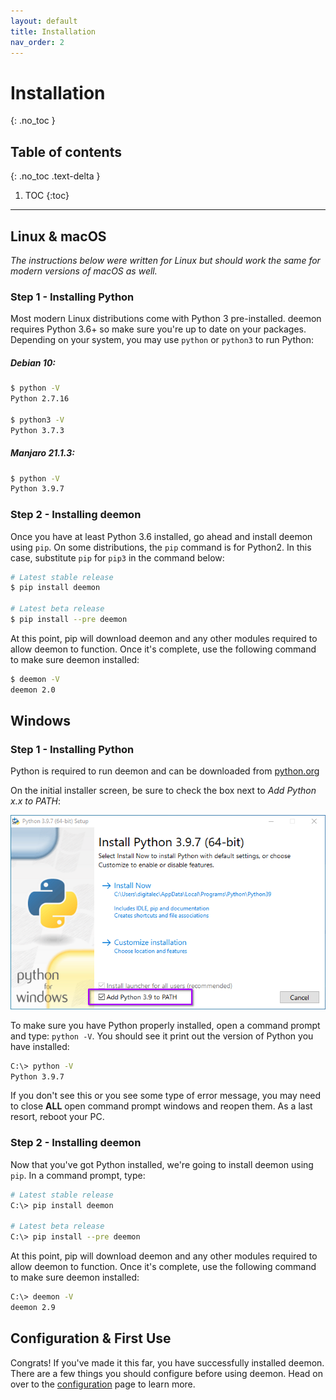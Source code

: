```yaml
---
layout: default
title: Installation
nav_order: 2
---
```


# Installation
{: .no_toc }

## Table of contents
{: .no_toc .text-delta }

1. TOC
{:toc}

---

## Linux & macOS

*The instructions below were written for Linux but should work the same for 
modern versions of macOS as well.*

### Step 1 - Installing Python
Most modern Linux distributions come with Python 3 pre-installed. deemon 
requires Python 3.6+ so make sure you're up 
to date on your packages. Depending on your system, you may use `python` or 
`python3` to run Python:

##### Debian 10:
```bash
$ python -V
Python 2.7.16

$ python3 -V
Python 3.7.3
```

##### Manjaro 21.1.3:
```bash
$ python -V
Python 3.9.7
```

### Step 2 - Installing deemon
Once you have at least Python 3.6 installed, go ahead and install deemon using 
`pip`. On some distributions, the `pip` command is for Python2. In this case, 
substitute `pip` for `pip3` in the command below:

```bash
# Latest stable release
$ pip install deemon

# Latest beta release
$ pip install --pre deemon
```

At this point, pip will download deemon and any other modules required to allow 
deemon to function. Once it's complete, use the following command to make sure 
deemon installed:

```bash
$ deemon -V
deemon 2.0
```

## Windows

### Step 1 - Installing Python
Python is required to run deemon and can be downloaded from 
[python.org](https://www.python.org/downloads/windows/)

On the initial installer screen, be sure to check the box next to _Add Python 
x.x to PATH_:

![python_installer](../img/win-python-install.png)

To make sure you have Python properly installed, open a command prompt and 
type: `python -V`. You should see it print out the version of Python you have 
installed:

```bash
C:\> python -V
Python 3.9.7
```

If you don't see this or you see some type of error message, you may need to 
close **ALL** open command prompt windows and reopen them. As a last resort, 
reboot your PC.

### Step 2 - Installing deemon
Now that you've got Python installed, we're going to install deemon using 
`pip`. In a command prompt, type:

```bash
# Latest stable release
C:\> pip install deemon

# Latest beta release
C:\> pip install --pre deemon
```

At this point, pip will download deemon and any other modules required to allow 
deemon to function. Once it's complete, use the following command to make sure 
deemon installed:

```bash
C:\> deemon -V
deemon 2.9
```

## Configuration & First Use

Congrats! If you've made it this far, you have successfully installed deemon. 
There are a few things you should configure before using deemon. Head on over 
to the [configuration](configuration.md) page to learn more.